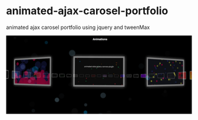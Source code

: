 # animated-ajax-carosel-portfolio
animated ajax carosel portfolio using jquery and tweenMax

![alt text](app/img/demo.PNG)
